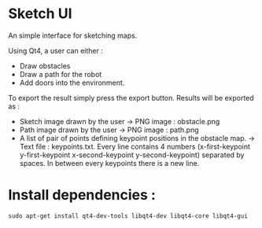 # Sketch UI

An simple interface for sketching maps.

Using Qt4, a user can either :

* Draw obstacles 
* Draw a path for the robot
* Add doors into the environment.

To export the result simply press the export button. Results will be exported as :

* Sketch image drawn by the user -> PNG image : obstacle.png
* Path image drawn by the user -> PNG image : path.png
* A list of pair of points defining keypoint positions in the obstacle map. -> Text file : keypoints.txt. Every line contains 4 numbers (x-first-keypoint y-first-keypoint x-second-keypoint y-second-keypoint) separated by spaces. In between every keypoints there is a new line.

# Install dependencies :

	sudo apt-get install qt4-dev-tools libqt4-dev libqt4-core libqt4-gui 

